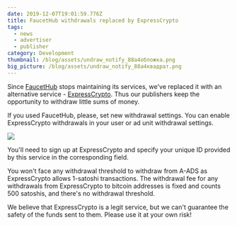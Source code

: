 ```yaml
---
date: 2019-12-07T19:01:59.776Z
title: FaucetHub withdrawals replaced by ExpressCrypto
tags:
  - news
  - advertiser
  - publisher
category: Development
thumbnail: /blog/assets/undraw_notify_88a4обложка.png
big_picture: /blog/assets/undraw_notify_88a4квадрат.png
---
```

Since [FaucetHub](https://faucethub.io/) stops maintaining its services, we've replaced it with an alternative service - [ExpressCrypto](https://expresscrypto.io/). Thus our publishers keep the opportunity to withdraw little sums of money.

If you used FaucetHub, please, set new withdrawal settings. You can enable ExpressCrypto withdrawals in your user or ad unit withdrawal settings. 

![](/blog/assets/screenshot-4-.png)

You'll need to sign up at ExpressCrypto and specify your unique ID provided by this service in the corresponding field.

You won't face any withdrawal threshold to withdraw from A-ADS as ExpressCrypto allows 1-satoshi transactions. The withdrawal fee for any withdrawals from ExpressCrypto to bitcoin addresses is fixed and counts 500 satoshis, and there's no withdrawal threshold.

We believe that ExpressCrypto is a legit service, but we can't guarantee the safety of the funds sent to them. Please use it at your own risk!
